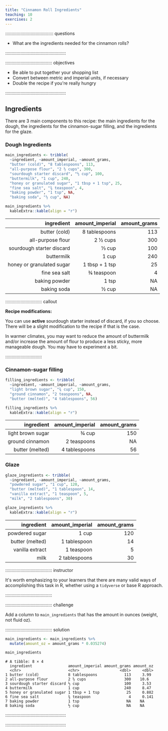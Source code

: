 ```yaml
---
title: "Cinnamon Roll Ingredients"
teaching: 10
exercises: 2
---
```


:::::::::::::::::::::::::::::::::::::: questions 

- What are the ingredients needed for the cinnamon rolls?

::::::::::::::::::::::::::::::::::::::::::::::::

::::::::::::::::::::::::::::::::::::: objectives

- Be able to put together your shopping list
- Convert between metric and imperial units, if necessary
- Double the recipe if you're really hungry

::::::::::::::::::::::::::::::::::::::::::::::::




## Ingredients

There are 3 main components to this recipe: the main ingredients for the dough, the ingredients for the cinnamon-sugar filling, and the ingredients for the glaze.

### Dough Ingredients


```r
main_ingredients <- tribble(
  ~ingredient, ~amount_imperial, ~amount_grams,
  "butter (cold)", "8 tablespoons", 113,
  "all-purpose flour", "2 ½ cups", 300,
  "sourdough starter discard", "⅓ cup", 100,
  "buttermilk", "1 cup", 240,
  "honey or granulated sugar", "1 tbsp + 1 tsp", 25,
  "fine sea salt", "¾ teaspoon", 4,
  "baking powder", "1 tsp", NA,
  "baking soda", "½ cup", NA)

main_ingredients %>% 
  kableExtra::kable(align = "r")
```

<table>
 <thead>
  <tr>
   <th style="text-align:right;"> ingredient </th>
   <th style="text-align:right;"> amount_imperial </th>
   <th style="text-align:right;"> amount_grams </th>
  </tr>
 </thead>
<tbody>
  <tr>
   <td style="text-align:right;"> butter (cold) </td>
   <td style="text-align:right;"> 8 tablespoons </td>
   <td style="text-align:right;"> 113 </td>
  </tr>
  <tr>
   <td style="text-align:right;"> all-purpose flour </td>
   <td style="text-align:right;"> 2 ½ cups </td>
   <td style="text-align:right;"> 300 </td>
  </tr>
  <tr>
   <td style="text-align:right;"> sourdough starter discard </td>
   <td style="text-align:right;"> ⅓ cup </td>
   <td style="text-align:right;"> 100 </td>
  </tr>
  <tr>
   <td style="text-align:right;"> buttermilk </td>
   <td style="text-align:right;"> 1 cup </td>
   <td style="text-align:right;"> 240 </td>
  </tr>
  <tr>
   <td style="text-align:right;"> honey or granulated sugar </td>
   <td style="text-align:right;"> 1 tbsp + 1 tsp </td>
   <td style="text-align:right;"> 25 </td>
  </tr>
  <tr>
   <td style="text-align:right;"> fine sea salt </td>
   <td style="text-align:right;"> ¾ teaspoon </td>
   <td style="text-align:right;"> 4 </td>
  </tr>
  <tr>
   <td style="text-align:right;"> baking powder </td>
   <td style="text-align:right;"> 1 tsp </td>
   <td style="text-align:right;"> NA </td>
  </tr>
  <tr>
   <td style="text-align:right;"> baking soda </td>
   <td style="text-align:right;"> ½ cup </td>
   <td style="text-align:right;"> NA </td>
  </tr>
</tbody>
</table>

::::::::::::::::::::::::::::: callout

**Recipe modifications:**

You can use **active** sourdough starter instead of discard, if you so choose. There will be a slight modification to the recipe if that is the case.

In warmer climates, you may want to reduce the amount of buttermilk and/or increase the amount of flour to produce a less sticky, more manageable dough. You may have to experiment a bit.

:::::::::::::::::::::::::::::

### Cinnamon-sugar filling


```r
filling_ingredients <- tribble(
  ~ingredient, ~amount_imperial, ~amount_grams,
  "light brown sugar", "¾ cup", 150,
  "ground cinnamon", "2 teaspoons", NA,
  "butter (melted)", "4 tablespoons", 56)

filling_ingredients %>% 
  kableExtra::kable(align = "r")
```

<table>
 <thead>
  <tr>
   <th style="text-align:right;"> ingredient </th>
   <th style="text-align:right;"> amount_imperial </th>
   <th style="text-align:right;"> amount_grams </th>
  </tr>
 </thead>
<tbody>
  <tr>
   <td style="text-align:right;"> light brown sugar </td>
   <td style="text-align:right;"> ¾ cup </td>
   <td style="text-align:right;"> 150 </td>
  </tr>
  <tr>
   <td style="text-align:right;"> ground cinnamon </td>
   <td style="text-align:right;"> 2 teaspoons </td>
   <td style="text-align:right;"> NA </td>
  </tr>
  <tr>
   <td style="text-align:right;"> butter (melted) </td>
   <td style="text-align:right;"> 4 tablespoons </td>
   <td style="text-align:right;"> 56 </td>
  </tr>
</tbody>
</table>


### Glaze 


```r
glaze_ingredients <- tribble(
  ~ingredient, ~amount_imperial, ~amount_grams,
  "powdered sugar", "1 cup", 120,
  "butter (melted)", "1 tablespoon", 14,
  "vanilla extract", "1 teaspoon", 5,
  "milk", "2 tablespoons", 30)

glaze_ingredients %>% 
  kableExtra::kable(align = "r")
```

<table>
 <thead>
  <tr>
   <th style="text-align:right;"> ingredient </th>
   <th style="text-align:right;"> amount_imperial </th>
   <th style="text-align:right;"> amount_grams </th>
  </tr>
 </thead>
<tbody>
  <tr>
   <td style="text-align:right;"> powdered sugar </td>
   <td style="text-align:right;"> 1 cup </td>
   <td style="text-align:right;"> 120 </td>
  </tr>
  <tr>
   <td style="text-align:right;"> butter (melted) </td>
   <td style="text-align:right;"> 1 tablespoon </td>
   <td style="text-align:right;"> 14 </td>
  </tr>
  <tr>
   <td style="text-align:right;"> vanilla extract </td>
   <td style="text-align:right;"> 1 teaspoon </td>
   <td style="text-align:right;"> 5 </td>
  </tr>
  <tr>
   <td style="text-align:right;"> milk </td>
   <td style="text-align:right;"> 2 tablespoons </td>
   <td style="text-align:right;"> 30 </td>
  </tr>
</tbody>
</table>

::::::::::::::::::::::::::::::::::::: instructor

It's worth emphasizing to your learners that there are many valid ways of accomplishing this task in R, whether using a `tidyverse` or base R approach.

::::::::::::::::::::::::::::::::::::: 


::::::::::::::::::::::::::::::::::::: challenge

Add a column to `main_ingredients` that has the amount in ounces (weight, not fluid oz).

::::::::::::::::::::::::::::::::::::: solution


```r
main_ingredients <- main_ingredients %>% 
  mutate(amount_oz = amount_grams * 0.035274)

main_ingredients
```

```{.output}
# A tibble: 8 × 4
  ingredient                amount_imperial amount_grams amount_oz
  <chr>                     <chr>                  <dbl>     <dbl>
1 butter (cold)             8 tablespoons            113     3.99 
2 all-purpose flour         2 ½ cups                 300    10.6  
3 sourdough starter discard ⅓ cup                    100     3.53 
4 buttermilk                1 cup                    240     8.47 
5 honey or granulated sugar 1 tbsp + 1 tsp            25     0.882
6 fine sea salt             ¾ teaspoon                 4     0.141
7 baking powder             1 tsp                     NA    NA    
8 baking soda               ½ cup                     NA    NA    
```


::::::::::::::::::::::::::::::::::::::::::::::::

::::::::::::::::::::::::::::::::::::::::::::::::
